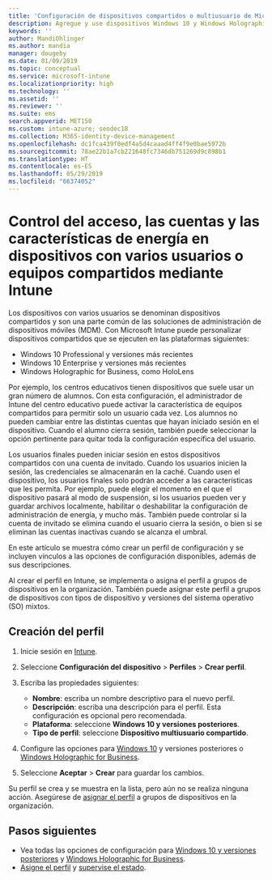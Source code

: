 ```yaml
---
title: 'Configuración de dispositivos compartidos o multiusuario de Microsoft Intune: Azure | Microsoft Docs'
description: Agregue y use dispositivos Windows 10 y Windows Holographic for Business compartidos o con varios usuarios en Microsoft Intune. Vea una lista de todas las opciones de configuración y lo que hacen en los dispositivos, incluido Microsoft HoloLens. Controle cuentas de invitado, administre cuentas y elimine cuentas inactivas, permita o impida guardar en el almacenamiento local, configure las opciones de energía y suspensión, seleccione cuándo se instalarán las actualizaciones y use dispositivos en entornos educativos en un perfil de configuración de dispositivos.
keywords: ''
author: MandiOhlinger
ms.author: mandia
manager: dougeby
ms.date: 01/09/2019
ms.topic: conceptual
ms.service: microsoft-intune
ms.localizationpriority: high
ms.technology: ''
ms.assetid: ''
ms.reviewer: ''
ms.suite: ems
search.appverid: MET150
ms.custom: intune-azure; seodec18
ms.collection: M365-identity-device-management
ms.openlocfilehash: dc1fca439f0edf4a5d4caaad4ff4f9e0bae5972b
ms.sourcegitcommit: 78ae22b1a7cb221648fc7346db751269d9c898b1
ms.translationtype: HT
ms.contentlocale: es-ES
ms.lasthandoff: 05/29/2019
ms.locfileid: "66374052"
---
```

# <a name="control-access-accounts-and-power-features-on-shared-pc-or-multi-user-devices-using-intune"></a>Control del acceso, las cuentas y las características de energía en dispositivos con varios usuarios o equipos compartidos mediante Intune

Los dispositivos con varios usuarios se denominan dispositivos compartidos y son una parte común de las soluciones de administración de dispositivos móviles (MDM). Con Microsoft Intune puede personalizar dispositivos compartidos que se ejecuten en las plataformas siguientes:

- Windows 10 Professional y versiones más recientes
- Windows 10 Enterprise y versiones más recientes
- Windows Holographic for Business, como HoloLens

Por ejemplo, los centros educativos tienen dispositivos que suele usar un gran número de alumnos. Con esta configuración, el administrador de Intune del centro educativo puede activar la característica de equipos compartidos para permitir solo un usuario cada vez. Los alumnos no pueden cambiar entre las distintas cuentas que hayan iniciado sesión en el dispositivo. Cuando el alumno cierra sesión, también puede seleccionar la opción pertinente para quitar toda la configuración específica del usuario.

Los usuarios finales pueden iniciar sesión en estos dispositivos compartidos con una cuenta de invitado. Cuando los usuarios inicien la sesión, las credenciales se almacenarán en la caché. Cuando usen el dispositivo, los usuarios finales solo podrán acceder a las características que les permita. Por ejemplo, puede elegir el momento en el que el dispositivo pasará al modo de suspensión, si los usuarios pueden ver y guardar archivos localmente, habilitar o deshabilitar la configuración de administración de energía, y mucho más. También puede controlar si la cuenta de invitado se elimina cuando el usuario cierra la sesión, o bien si se eliminan las cuentas inactivas cuando se alcanza el umbral.

En este artículo se muestra cómo crear un perfil de configuración y se incluyen vínculos a las opciones de configuración disponibles, además de sus descripciones.

Al crear el perfil en Intune, se implementa o asigna el perfil a grupos de dispositivos en la organización. También puede asignar este perfil a grupos de dispositivos con tipos de dispositivo y versiones del sistema operativo (SO) mixtos.

## <a name="create-the-profile"></a>Creación del perfil

1. Inicie sesión en [Intune](https://go.microsoft.com/fwlink/?linkid=2090973).
2. Seleccione **Configuración del dispositivo** > **Perfiles** > **Crear perfil**.
3. Escriba las propiedades siguientes:

   - **Nombre**: escriba un nombre descriptivo para el nuevo perfil.
   - **Descripción**: escriba una descripción para el perfil. Esta configuración es opcional pero recomendada.
   - **Plataforma**: seleccione **Windows 10 y versiones posteriores**.
   - **Tipo de perfil**: seleccione **Dispositivo multiusuario compartido**.

4. Configure las opciones para [Windows 10](shared-user-device-settings-windows.md) y versiones posteriores o [Windows Holographic for Business](shared-user-device-settings-windows-holographic.md).

5. Seleccione **Aceptar** > **Crear** para guardar los cambios.

Su perfil se crea y se muestra en la lista, pero aún no se realiza ninguna acción. Asegúrese de [asignar el perfil](device-profile-assign.md) a grupos de dispositivos en la organización.

## <a name="next-steps"></a>Pasos siguientes

- Vea todas las opciones de configuración para [Windows 10 y versiones posteriores](shared-user-device-settings-windows.md) y [Windows Holographic for Business](shared-user-device-settings-windows-holographic.md).
- [Asigne el perfil](device-profile-assign.md) y [supervise el estado](device-profile-monitor.md).
